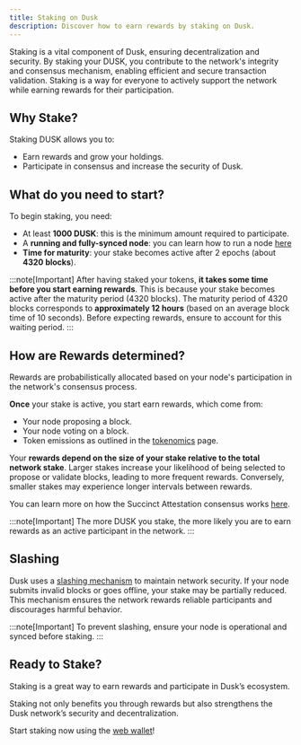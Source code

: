 ```yaml
---
title: Staking on Dusk
description: Discover how to earn rewards by staking on Dusk.
---
```


Staking is a vital component of Dusk, ensuring decentralization and security.
By staking your DUSK, you contribute to the network's integrity and consensus mechanism, enabling efficient and secure transaction validation. Staking is a way for everyone to actively support the network while earning rewards for their participation.

## Why Stake?

Staking DUSK allows you to:

- Earn rewards and grow your holdings.
- Participate in consensus and increase the security of Dusk.

## What do you need to start?
To begin staking, you need:

- At least **1000 DUSK**: this is the minimum amount required to participate.
- A **running and fully-synced node**: you can learn how to run a node [here](/operator/provisioner/)
- **Time for maturity**: your stake becomes active after 2 epochs (about **4320 blocks**).


:::note[Important]
After having staked your tokens, **it takes some time before you start earning rewards**. This is because your stake becomes active after the maturity period (4320 blocks). The maturity period of 4320 blocks corresponds to **approximately 12 hours** (based on an average block time of 10 seconds). Before expecting rewards, ensure to account for this waiting period.
:::


## How are Rewards determined?

Rewards are probabilistically allocated based on your node's participation in the network's consensus process.

**Once** your stake is active, you start earn rewards, which come from:

- Your node proposing a block.
- Your node voting on a block.
- Token emissions as outlined in the [tokenomics](/learn/tokenomics#token-emission) page.

Your **rewards depend on the size of your stake relative to the total network stake**. Larger stakes increase your likelihood of being selected to propose or validate blocks, leading to more frequent rewards. Conversely, smaller stakes may experience longer intervals between rewards.

You can learn more on how the Succinct Attestation consensus works [here](/learn/deep-dive/succinct-attestation).

:::note[Important]
The more DUSK you stake, the more likely you are to earn rewards as an active participant in the network.
:::

## Slashing

Dusk uses a [slashing mechanism](/learn/deep-dive/slashing) to maintain network security. If your node submits invalid blocks or goes offline, your stake may be partially reduced. This mechanism ensures the network rewards reliable participants and discourages harmful behavior.

:::note[Important]
To prevent slashing, ensure your node is operational and synced before staking.
:::

## Ready to Stake?

Staking is a great way to earn rewards and participate in Dusk’s ecosystem.

Staking not only benefits you through rewards but also strengthens the Dusk network’s security and decentralization.

Start staking now using the [web wallet](https://apps.dusk.network/wallet/setup/)!
